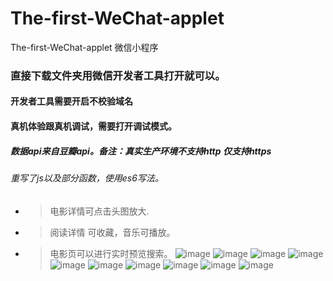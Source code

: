 # The-first-WeChat-applet
The-first-WeChat-applet 微信小程序
### 直接下载文件夹用微信开发者工具打开就可以。
#### 开发者工具需要开启不校验域名 
#### 真机体验跟真机调试，需要打开调试模式。
##### 数据api来自豆瓣api。备注：真实生产环境不支持http 仅支持https
###### 重写了js以及部分函数，使用es6写法。
* > 电影详情可点击头图放大.
* > 阅读详情 可收藏，音乐可播放。
* > 电影页可以进行实时预览搜索。
 ![image](https://github.com/751357978/The-first-WeChat-applet/blob/master/images/0.png)
 ![image](https://github.com/751357978/The-first-WeChat-applet/blob/master/images/1.png)
 ![image](https://github.com/751357978/The-first-WeChat-applet/blob/master/images/2.png)
 ![image](https://github.com/751357978/The-first-WeChat-applet/blob/master/images/3.png)
 ![image](https://github.com/751357978/The-first-WeChat-applet/blob/master/images/4.png)
 ![image](https://github.com/751357978/The-first-WeChat-applet/blob/master/images/5.png)
 ![image](https://github.com/751357978/The-first-WeChat-applet/blob/master/images/6.png)
 ![image](https://github.com/751357978/The-first-WeChat-applet/blob/master/images/7.png)
 ![image](https://github.com/751357978/The-first-WeChat-applet/blob/master/images/8.png)
 ![image](https://github.com/751357978/The-first-WeChat-applet/blob/master/images/9.png)
 
